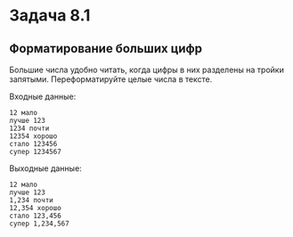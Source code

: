 # Задача 8.1
## Форматирование больших цифр
Большие числа удобно читать, когда цифры в них разделены на тройки запятыми. Переформатируйте целые числа в тексте.

Входные данные:
```
12 мало
лучше 123
1234 почти
12354 хорошо
стало 123456
супер 1234567
```
Выходные данные:
```
12 мало
лучше 123
1,234 почти
12,354 хорошо
стало 123,456
супер 1,234,567
```
